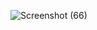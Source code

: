 ![Screenshot (66)](https://github.com/user-attachments/assets/110f8d77-749e-4770-8ba4-abdf440cbf80)
